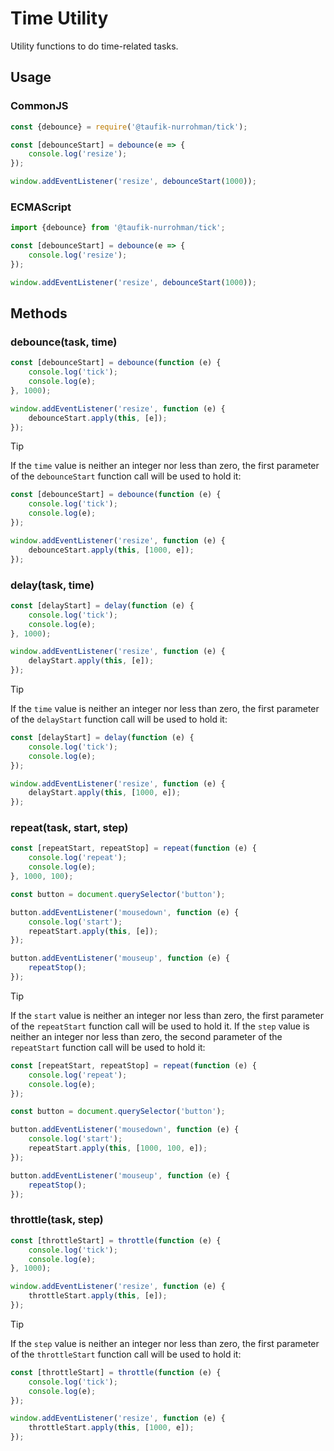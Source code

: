 Time Utility
============

Utility functions to do time-related tasks.

Usage
-----

### CommonJS

~~~ js
const {debounce} = require('@taufik-nurrohman/tick');

const [debounceStart] = debounce(e => {
    console.log('resize');
});

window.addEventListener('resize', debounceStart(1000));
~~~

### ECMAScript

~~~ js
import {debounce} from '@taufik-nurrohman/tick';

const [debounceStart] = debounce(e => {
    console.log('resize');
});

window.addEventListener('resize', debounceStart(1000));
~~~

Methods
-------

### debounce(task, time)

~~~ js
const [debounceStart] = debounce(function (e) {
    console.log('tick');
    console.log(e);
}, 1000);

window.addEventListener('resize', function (e) {
    debounceStart.apply(this, [e]);
});
~~~

> [!TIP]
>
> If the `time` value is neither an integer nor less than zero, the first parameter of the `debounceStart` function call
> will be used to hold it:
>
> ~~~ js
> const [debounceStart] = debounce(function (e) {
>     console.log('tick');
>     console.log(e);
> });
> 
> window.addEventListener('resize', function (e) {
>     debounceStart.apply(this, [1000, e]);
> });
> ~~~

### delay(task, time)

~~~ js
const [delayStart] = delay(function (e) {
    console.log('tick');
    console.log(e);
}, 1000);

window.addEventListener('resize', function (e) {
    delayStart.apply(this, [e]);
});
~~~

> [!TIP]
>
> If the `time` value is neither an integer nor less than zero, the first parameter of the `delayStart` function call
> will be used to hold it:
>
> ~~~ js
> const [delayStart] = delay(function (e) {
>     console.log('tick');
>     console.log(e);
> });
> 
> window.addEventListener('resize', function (e) {
>     delayStart.apply(this, [1000, e]);
> });
> ~~~

### repeat(task, start, step)

~~~ js
const [repeatStart, repeatStop] = repeat(function (e) {
    console.log('repeat');
    console.log(e);
}, 1000, 100);

const button = document.querySelector('button');

button.addEventListener('mousedown', function (e) {
    console.log('start');
    repeatStart.apply(this, [e]);
});

button.addEventListener('mouseup', function (e) {
    repeatStop();
});
~~~

> [!TIP]
>
> If the `start` value is neither an integer nor less than zero, the first parameter of the `repeatStart` function call
> will be used to hold it. If the `step` value is neither an integer nor less than zero, the second parameter of the
> `repeatStart` function call will be used to hold it:
>
> ~~~ js
> const [repeatStart, repeatStop] = repeat(function (e) {
>     console.log('repeat');
>     console.log(e);
> });
> 
> const button = document.querySelector('button');
> 
> button.addEventListener('mousedown', function (e) {
>     console.log('start');
>     repeatStart.apply(this, [1000, 100, e]);
> });
> 
> button.addEventListener('mouseup', function (e) {
>     repeatStop();
> });
> ~~~

### throttle(task, step)

~~~ js
const [throttleStart] = throttle(function (e) {
    console.log('tick');
    console.log(e);
}, 1000);

window.addEventListener('resize', function (e) {
    throttleStart.apply(this, [e]);
});
~~~

> [!TIP]
>
> If the `step` value is neither an integer nor less than zero, the first parameter of the `throttleStart` function call
> will be used to hold it:
>
> ~~~ js
> const [throttleStart] = throttle(function (e) {
>     console.log('tick');
>     console.log(e);
> });
> 
> window.addEventListener('resize', function (e) {
>     throttleStart.apply(this, [1000, e]);
> });
> ~~~